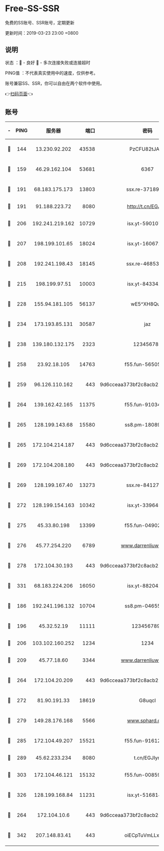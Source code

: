 # Free-SS-SSR

免费的SS账号、SSR账号，定期更新

更新时间：2019-03-23 23:00 +0800

## 说明

状态     ：🙂 - 良好 🙁 - 多次连接失败或连接超时

PING值   ：不代表真实使用中的速度，仅供参考。

账号兼容SS、SSR，你可以自由在两个软件中使用。

👉[扫码页面](https://liesauer.github.io/Free-SS-SSR/)👈

## 账号

|-|PING|服务器|端口|密码|加密方式|区域|
|:----:|:----:|:-----:|-----:|:----:|:----:|:----:|
|🙂|144|13.230.92.202|43538|PzCFU82tJAdZ|aes-256-cfb|JP|
|🙂|159|46.29.162.104|53681|6367|aes-128-ctr|RU|
|🙂|191|68.183.175.173|13803|ssx.re-37189274|aes-256-cfb|US|
|🙂|191|91.188.223.72|8080|http://t.cn/EGJIyrl|rc4-md5|RU|
|🙂|206|192.241.219.162|10729|isx.yt-59010753|aes-256-cfb|US|
|🙂|207|198.199.101.65|18024|isx.yt-16067242|aes-256-cfb|US|
|🙂|208|192.241.198.43|18145|ssx.re-46853856|aes-256-cfb|US|
|🙂|215|198.199.97.51|10003|isx.yt-84334223|aes-256-cfb|US|
|🙂|228|155.94.181.105|56137|wE5^XH8Quw|aes-256-cfb|US|
|🙂|234|173.193.85.131|30587|jaz|aes-256-cfb|US|
|🙂|238|139.180.132.175|2323|123456789|aes-256-cfb|SG|
|🙂|258|23.92.18.105|14763|f55.fun-56505886|aes-256-cfb|US|
|🙂|259|96.126.110.162|443|9d6cceaa373bf2c8acb22e60b6a58be6|aes-256-cfb|US|
|🙂|264|139.162.42.165|11375|f55.fun-91034656|aes-256-cfb|SG|
|🙂|265|128.199.143.68|15580|ss8.pm-18089615|aes-256-cfb|SG|
|🙂|265|172.104.214.187|443|9d6cceaa373bf2c8acb22e60b6a58be6|aes-256-cfb|US|
|🙂|269|172.104.208.180|443|9d6cceaa373bf2c8acb22e60b6a58be6|aes-256-cfb|US|
|🙂|269|128.199.167.40|13273|ssx.re-84127043|aes-256-cfb|SG|
|🙂|272|128.199.154.163|10342|isx.yt-33964532|aes-256-cfb|SG|
|🙂|275|45.33.80.198|13399|f55.fun-04902399|aes-256-cfb|US|
|🙂|276|45.77.254.220|6789|www.darrenliuwei.com|aes-256-cfb|SG|
|🙂|278|172.104.30.193|443|9d6cceaa373bf2c8acb22e60b6a58be6|aes-256-cfb|US|
|🙂|331|68.183.224.206|16050|isx.yt-88204279|aes-256-cfb|SG|
|🙂|186|192.241.196.132|10704|ss8.pm-04655152|aes-256-cfb|US|
|🙂|196|45.32.52.19|11111|1234567890|aes-256-cfb|JP|
|🙂|206|103.102.160.252|1234|1234|rc4-md5|JP|
|🙂|209|45.77.18.60|3344|www.darrenliuwei.com|aes-256-cfb|JP|
|🙂|264|172.104.20.209|443|9d6cceaa373bf2c8acb22e60b6a58be6|aes-256-cfb|US|
|🙂|272|81.90.191.33|18619|G8uqcl|aes-256-cfb|US|
|🙂|279|149.28.176.168|5566|www.sphard.com|aes-256-cfb|AU|
|🙂|285|172.104.49.207|15521|f55.fun-91612366|aes-256-cfb|SG|
|🙂|289|45.62.233.234|8080|t.cn/EGJIyrl|rc4-md5|CA|
|🙂|303|172.104.46.121|15132|f55.fun-00859364|aes-256-cfb|SG|
|🙂|326|128.199.168.84|11231|isx.yt-51681488|aes-256-cfb|SG|
|🙁|264|172.104.10.6|443|9d6cceaa373bf2c8acb22e60b6a58be6|aes-256-cfb|US|
|🙁|342|207.148.83.41|443|oiECpTuVmLLxk4Ts|aes-256-cfb|AU|
